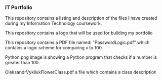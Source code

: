 ### IT Portfolio

This repository contains a listing and description of the files I have created during my Information Technology coursework.

This repository contains a logo that will be used for building my portfolio

This repository contains a PDF file named: "PasswordLogic.pdf" which contains a logic scheme for comparing x to 100

Python.png image is showing a Python program that checks if a number is greater than 100.

OleksandrVykliukFlowerClass.pdf a file which contains a class description
